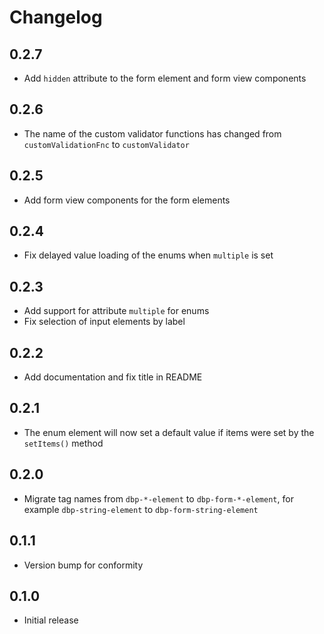 # Changelog

## 0.2.7
- Add `hidden` attribute to the form element and form view components

## 0.2.6
- The name of the custom validator functions has changed from `customValidationFnc` to `customValidator`

## 0.2.5
- Add form view components for the form elements

## 0.2.4
- Fix delayed value loading of the enums when `multiple` is set

## 0.2.3
- Add support for attribute `multiple` for enums
- Fix selection of input elements by label

## 0.2.2
- Add documentation and fix title in README

## 0.2.1
- The enum element will now set a default value if items were set by the `setItems()` method

## 0.2.0
- Migrate tag names from `dbp-*-element` to `dbp-form-*-element`, for example
  `dbp-string-element` to `dbp-form-string-element`

## 0.1.1
- Version bump for conformity

## 0.1.0
- Initial release
